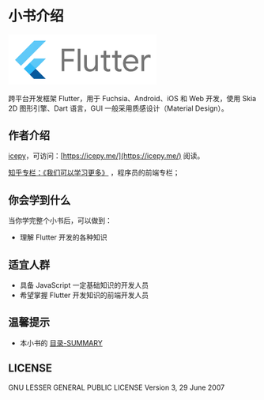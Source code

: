 # 小书介绍

<img width="300" src="./doc/images/flutter.jpg" />

跨平台开发框架 Flutter，用于 Fuchsia、Android、iOS 和 Web 开发，使用 Skia 2D 图形引擎、Dart 语言，GUI 一般采用质感设计（Material Design）。

## 作者介绍

[icepy](https://github.com/icepy)，可访问：[https://icepy.me/](https://icepy.me/) 阅读。

[知乎专栏：《我们可以学习更多》](https://zhuanlan.zhihu.com/fed-talk) ，程序员的前端专栏；

## 你会学到什么

当你学完整个小书后，可以做到：

* 理解 Flutter 开发的各种知识

## 适宜人群

* 具备 JavaScript 一定基础知识的开发人员
* 希望掌握 Flutter 开发知识的前端开发人员

## 温馨提示

* 本小书的 [目录-SUMMARY](./doc/SUMMARY.md)

## LICENSE

GNU LESSER GENERAL PUBLIC LICENSE Version 3, 29 June 2007
